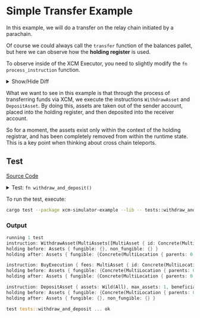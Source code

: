 # Simple Transfer Example

In this example, we will do a transfer on the relay chain initiated by a parachain.

Of course we could always call the `transfer` function of the balances pallet, but here we can
observe how the **holding register** is used.

To observe inside of the XCM Executor, you need to slightly modify the `fn process_instruction`
function.

<details>
    <summary>Show/Hide Diff</code></summary>

```diff
diff --git a/xcm/xcm-executor/src/lib.rs b/xcm/xcm-executor/src/lib.rs
index f252b2e7e..02503e4d2 100644
--- a/xcm/xcm-executor/src/lib.rs
+++ b/xcm/xcm-executor/src/lib.rs
@@ -231,7 +231,9 @@ impl<Config: config::Config> XcmExecutor<Config> {

    /// Process a single XCM instruction, mutating the state of the XCM virtual machine.
    fn process_instruction(&mut self, instr: Instruction<Config::Call>) -> Result<(), XcmError> {
-       match instr {
+       println!("instruction: {:?}", instr);
+       println!("holding before: {:?}", self.holding);
+       let result = match instr {
            WithdrawAsset(assets) => {
                // Take `assets` from the origin account (on-chain) and place in holding.
                let origin = self.origin.as_ref().ok_or(XcmError::BadOrigin)?;
@@ -455,7 +457,10 @@ impl<Config: config::Config> XcmExecutor<Config> {
            HrmpNewChannelOpenRequest { .. } => Err(XcmError::Unimplemented),
            HrmpChannelAccepted { .. } => Err(XcmError::Unimplemented),
            HrmpChannelClosing { .. } => Err(XcmError::Unimplemented),
-       }
+       };
+
+       println!("holding after: {:?} \n", self.holding);
+       result
    }

    fn reanchored(mut assets: Assets, dest: &MultiLocation) -> Result<MultiAssets, XcmError> {
```

</details>

What we want to see in this example is that through the process of transferring funds via XCM, we
execute the instructions `WithdrawAsset` and `DepositAsset`. By doing this, assets are taken out of
the sender account, placed into the holding register, and then deposited into the receiver account.

So for a moment, the assets exist only within the context of the holding registrar, and has been
completely removed from within the runtime state. This is a key point when thinking about cross
chain teleports.

<!-- slide:break -->

## Test

[Source
Code](https://github.com/paritytech/polkadot/blob/master/xcm/xcm-simulator/example/src/lib.rs#L234)

<details>
    <summary>Test: <code>fn withdraw_and_deposit()</code></summary>

```rust
/// Scenario:
/// A parachain transfers funds on the relay chain to another parachain account.
///
/// Asserts that the parachain accounts are updated as expected.
#[test]
fn withdraw_and_deposit() {
    MockNet::reset();
    let send_amount = 10;
    ParaA::execute_with(|| {
        let message = Xcm(vec![
            WithdrawAsset((Here, send_amount).into()),
            buy_execution((Here, send_amount)),
            DepositAsset { assets: All.into(), max_assets: 1, beneficiary: Parachain(2).into() },
        ]);
        // Send withdraw and deposit
        assert_ok!(ParachainPalletXcm::send_xcm(Here, Parent, message.clone()));
    });

    Relay::execute_with(|| {
        assert_eq!(
            relay_chain::Balances::free_balance(para_account_id(1)),
            INITIAL_BALANCE - send_amount
        );
        assert_eq!(relay_chain::Balances::free_balance(para_account_id(2)), send_amount);
    });
}
```

</details>

To run the test, execute:

```sh
cargo test --package xcm-simulator-example --lib -- tests::withdraw_and_deposit --exact --nocapture
```

### Output

```rust
running 1 test
instruction: WithdrawAsset(MultiAssets([MultiAsset { id: Concrete(MultiLocation { parents: 0, interior: Here }), fun: Fungible(10) }]))
holding before: Assets { fungible: {}, non_fungible: {} }
holding after: Assets { fungible: {Concrete(MultiLocation { parents: 0, interior: Here }): 10}, non_fungible: {} }

instruction: BuyExecution { fees: MultiAsset { id: Concrete(MultiLocation { parents: 0, interior: Here }), fun: Fungible(10) }, weight_limit: Unlimited }
holding before: Assets { fungible: {Concrete(MultiLocation { parents: 0, interior: Here }): 10}, non_fungible: {} }
holding after: Assets { fungible: {Concrete(MultiLocation { parents: 0, interior: Here }): 10}, non_fungible: {} }

instruction: DepositAsset { assets: Wild(All), max_assets: 1, beneficiary: MultiLocation { parents: 0, interior: X1(Parachain(2)) } }
holding before: Assets { fungible: {Concrete(MultiLocation { parents: 0, interior: Here }): 10}, non_fungible: {} }
holding after: Assets { fungible: {}, non_fungible: {} }

test tests::withdraw_and_deposit ... ok
```
